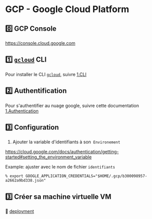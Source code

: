 # GCP - Google Cloud Platform

## :zero: GCP Console

https://console.cloud.google.com


## :one: [`gcloud`](https://cloud.google.com/sdk/gcloud) CLI

Pour installer le CLI [`gcloud`](https://cloud.google.com/sdk/gcloud), suivre [1.CLI](1.CLI)

## :two: Authentification

Pour s'authentifier au nuage google, suivre cette documentation [1.Authentication](1.Authentication)


## :three: Configuration 


1. Ajouter la variable d'identifiants à son` Environement`

https://cloud.google.com/docs/authentication/getting-started#setting_the_environment_variable

Example: ajuster avec le nom de fichier `identifiants`

```
% export GOOGLE_APPLICATION_CREDENTIALS="$HOME/.gcp/b300098957-a2662a9bd338.json"
```

## :three: Créer sa machine virtuelle VM

:pushpin: [deployment](deployment)




